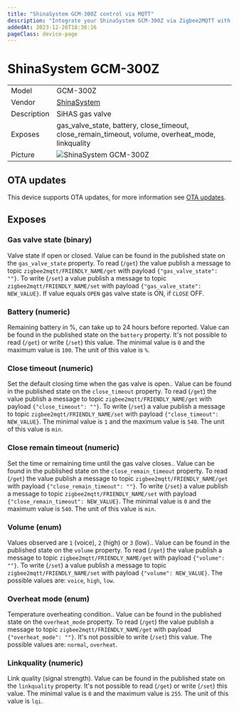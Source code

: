 ```yaml
---
title: "ShinaSystem GCM-300Z control via MQTT"
description: "Integrate your ShinaSystem GCM-300Z via Zigbee2MQTT with whatever smart home infrastructure you are using without the vendor's bridge or gateway."
addedAt: 2023-12-26T18:38:16
pageClass: device-page
---
```


<!-- !!!! -->
<!-- ATTENTION: This file is auto-generated through docgen! -->
<!-- You can only edit the "Notes"-Section between the two comment lines "Notes BEGIN" and "Notes END". -->
<!-- Do not use h1 or h2 heading within "## Notes"-Section. -->
<!-- !!!! -->

# ShinaSystem GCM-300Z

|     |     |
|-----|-----|
| Model | GCM-300Z  |
| Vendor  | [ShinaSystem](/supported-devices/#v=ShinaSystem)  |
| Description | SiHAS gas valve |
| Exposes | gas_valve_state, battery, close_timeout, close_remain_timeout, volume, overheat_mode, linkquality |
| Picture | ![ShinaSystem GCM-300Z](https://www.zigbee2mqtt.io/images/devices/GCM-300Z.png) |


<!-- Notes BEGIN: You can edit here. Add "## Notes" headline if not already present. -->


<!-- Notes END: Do not edit below this line -->


## OTA updates
This device supports OTA updates, for more information see [OTA updates](../guide/usage/ota_updates.md).



## Exposes

### Gas valve state (binary)
Valve state if open or closed.
Value can be found in the published state on the `gas_valve_state` property.
To read (`/get`) the value publish a message to topic `zigbee2mqtt/FRIENDLY_NAME/get` with payload `{"gas_valve_state": ""}`.
To write (`/set`) a value publish a message to topic `zigbee2mqtt/FRIENDLY_NAME/set` with payload `{"gas_valve_state": NEW_VALUE}`.
If value equals `OPEN` gas valve state is ON, if `CLOSE` OFF.

### Battery (numeric)
Remaining battery in %, can take up to 24 hours before reported.
Value can be found in the published state on the `battery` property.
It's not possible to read (`/get`) or write (`/set`) this value.
The minimal value is `0` and the maximum value is `100`.
The unit of this value is `%`.

### Close timeout (numeric)
Set the default closing time when the gas valve is open..
Value can be found in the published state on the `close_timeout` property.
To read (`/get`) the value publish a message to topic `zigbee2mqtt/FRIENDLY_NAME/get` with payload `{"close_timeout": ""}`.
To write (`/set`) a value publish a message to topic `zigbee2mqtt/FRIENDLY_NAME/set` with payload `{"close_timeout": NEW_VALUE}`.
The minimal value is `1` and the maximum value is `540`.
The unit of this value is `min`.

### Close remain timeout (numeric)
Set the time or remaining time until the gas valve closes..
Value can be found in the published state on the `close_remain_timeout` property.
To read (`/get`) the value publish a message to topic `zigbee2mqtt/FRIENDLY_NAME/get` with payload `{"close_remain_timeout": ""}`.
To write (`/set`) a value publish a message to topic `zigbee2mqtt/FRIENDLY_NAME/set` with payload `{"close_remain_timeout": NEW_VALUE}`.
The minimal value is `0` and the maximum value is `540`.
The unit of this value is `min`.

### Volume (enum)
Values observed are `1` (voice), `2` (high) or `3` (low)..
Value can be found in the published state on the `volume` property.
To read (`/get`) the value publish a message to topic `zigbee2mqtt/FRIENDLY_NAME/get` with payload `{"volume": ""}`.
To write (`/set`) a value publish a message to topic `zigbee2mqtt/FRIENDLY_NAME/set` with payload `{"volume": NEW_VALUE}`.
The possible values are: `voice`, `high`, `low`.

### Overheat mode (enum)
Temperature overheating condition..
Value can be found in the published state on the `overheat_mode` property.
To read (`/get`) the value publish a message to topic `zigbee2mqtt/FRIENDLY_NAME/get` with payload `{"overheat_mode": ""}`.
It's not possible to write (`/set`) this value.
The possible values are: `normal`, `overheat`.

### Linkquality (numeric)
Link quality (signal strength).
Value can be found in the published state on the `linkquality` property.
It's not possible to read (`/get`) or write (`/set`) this value.
The minimal value is `0` and the maximum value is `255`.
The unit of this value is `lqi`.


